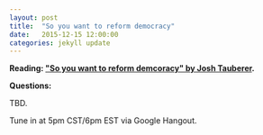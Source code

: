```yaml
---
layout: post
title:  "So you want to reform democracy"
date:   2015-12-15 12:00:00
categories: jekyll update
---
```


**Reading: ["So you want to reform demcoracy" by Josh Tauberer](https://medium.com/@joshuatauberer/so-you-want-to-reform-democracy-7f3b1ef10597#.qh36p8m0c).**

**Questions:**

TBD.

Tune in at 5pm CST/6pm EST via Google Hangout.
